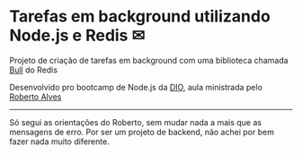 # Tarefas em background utilizando Node.js e Redis ✉

Projeto de criação de tarefas em background com uma biblioteca chamada [Bull](https://github.com/OptimalBits/bull) do Redis

Desenvolvido pro bootcamp de Node.js da [DIO](https://web.digitalinnovation.one/home), aula ministrada pelo [Roberto Alves](https://github.com/robertosousa1)

---

Só segui as orientações do Roberto, sem mudar nada a mais que as mensagens de erro. Por ser um projeto de backend, não achei por bem fazer nada muito diferente.